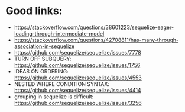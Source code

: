 # Good links:
- https://stackoverflow.com/questions/38601223/sequelize-eager-loading-through-intermediate-model
- https://stackoverflow.com/questions/42708811/has-many-through-association-in-sequelize
- https://github.com/sequelize/sequelize/issues/7778
- TURN OFF SUBQUERY: https://github.com/sequelize/sequelize/issues/1756
- IDEAS ON ORDERING: https://github.com/sequelize/sequelize/issues/4553
- NESTED WHERE CONDITION SYNTAX: https://github.com/sequelize/sequelize/issues/4414
- grouping in sequelize is difficult: https://github.com/sequelize/sequelize/issues/3256
